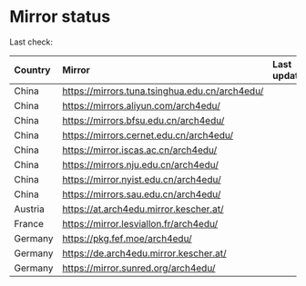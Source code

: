 <script src="./time.js"></script>
# Mirror status
Last check: <script type="text/javascript">localize(1717504585.1273837);</script>

|Country|Mirror|Last update|
|:------|:-----|:----------|
|China|https://mirrors.tuna.tsinghua.edu.cn/arch4edu/|<script type="text/javascript">localize(1717482899);</script>|
|China|https://mirrors.aliyun.com/arch4edu/|<script type="text/javascript">localize(1717267460);</script>|
|China|https://mirrors.bfsu.edu.cn/arch4edu/|<script type="text/javascript">localize(1717482899);</script>|
|China|https://mirrors.cernet.edu.cn/arch4edu/|<script type="text/javascript">localize(1717482899);</script>|
|China|https://mirror.iscas.ac.cn/arch4edu/|<script type="text/javascript">localize(1717482899);</script>|
|China|https://mirrors.nju.edu.cn/arch4edu/|<script type="text/javascript">localize(1717440922);</script>|
|China|https://mirror.nyist.edu.cn/arch4edu/|<script type="text/javascript">localize(1717440922);</script>|
|China|https://mirrors.sau.edu.cn/arch4edu/|<script type="text/javascript">localize(1717482899);</script>|
|Austria|https://at.arch4edu.mirror.kescher.at/|<script type="text/javascript">localize(1717482899);</script>|
|France|https://mirror.lesviallon.fr/arch4edu/|<script type="text/javascript">localize(1717482899);</script>|
|Germany|https://pkg.fef.moe/arch4edu/|<script type="text/javascript">localize(1717482899);</script>|
|Germany|https://de.arch4edu.mirror.kescher.at/|<script type="text/javascript">localize(1717482899);</script>|
|Germany|https://mirror.sunred.org/arch4edu/|<script type="text/javascript">localize(1717482899);</script>|

<script src="./tablefilter/tablefilter.js"></script>
<script src="./table.js"></script>